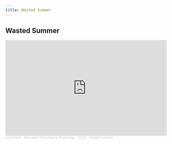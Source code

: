```yaml
---
title: Wasted Summer
---
```


## Wasted Summer

<iframe width="100%" height="300" scrolling="no" frameborder="no" allow="autoplay" src="https://w.soundcloud.com/player/?url=https%3A//api.soundcloud.com/tracks/1030375285%3Fsecret_token%3Ds-KlKpveuuQRQ&color=%23ff5500&auto_play=false&hide_related=false&show_comments=true&show_user=true&show_reposts=false&show_teaser=true&visual=true"></iframe><div style="font-size: 10px; color: #cccccc;line-break: anywhere;word-break: normal;overflow: hidden;white-space: nowrap;text-overflow: ellipsis; font-family: Interstate,Lucida Grande,Lucida Sans Unicode,Lucida Sans,Garuda,Verdana,Tahoma,sans-serif;font-weight: 100;"><a href="https://soundcloud.com/bonkerfield" title="bonkerfield" target="_blank" style="color: #cccccc; text-decoration: none;">bonkerfield</a> · <a href="https://soundcloud.com/bonkerfield/alternative-historilogical-musicology-s1e1-wasted-summer/s-KlKpveuuQRQ" title="Alternative Historilogical Musicology - S1,E1 - Wasted Summer" target="_blank" style="color: #cccccc; text-decoration: none;">Alternative Historilogical Musicology - S1,E1 - Wasted Summer</a></div>
